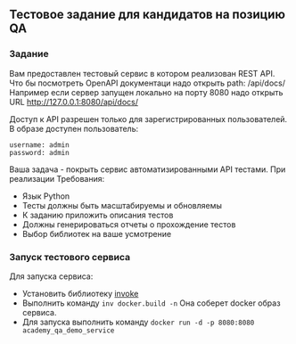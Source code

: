 ## Тестовое задание для кандидатов на позицию QA
### Задание
Вам предоставлен тестовый сервис в котором реализован REST API. Что бы посмотреть OpenAPI документаци надо открыть path: /api/docs/ Например если сервер запущен локально на порту 8080 надо открыть URL http://127.0.0.1:8080/api/docs/ 
  
Доступ к API разрешен только для зарегистрированных пользователей. В образе доступен пользователь:

    username: admin
    password: admin

Ваша задача - покрыть сервис автоматизированными API тестами. При реализации
Требования:
 - Язык Python
 - Тесты должны быть масштабируемы и обновляемы
 - К заданию приложить описания тестов
 - Должны генерироваться отчеты о прохождение тестов
 - Выбор библиотек на ваше усмотрение

### Запуск тестового сервиса
Для запуска сервиса:

 - Установить библиотеку [invoke](https://www.pyinvoke.org/installing.html)
 - Выполнить команду `inv docker.build -n` Она соберет docker образ сервиса.
 - Для запуска выполнить команду `docker run -d -p 8080:8080 academy_qa_demo_service`